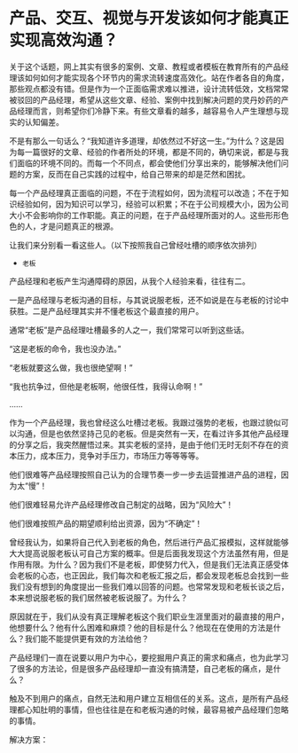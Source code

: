 # 产品、交互、视觉与开发该如何才能真正实现高效沟通？

关于这个话题，网上其实有很多的案例、文章、教程或者模板在教育所有的产品经理该如何如何才能实现各个环节内的需求流转速度高效化。站在作者各自的角度，那些观点都没有错。但是作为一个正面临需求难以推进，设计流转低效，文档常常被驳回的产品经理，希望从这些文章、经验、案例中找到解决问题的灵丹妙药的产品经理而言，则希望你们冷静下来。有些文章看的越多，越容易令人产生理想与现实的认知偏差。

不是有那么一句话么？“我知道许多道理，却依然过不好这一生。”为什么？这是因为每一篇很好的文章、经验的作者所处的环境，都是不同的，确切来说，都是与我们面临的环境不同的。而每一个不同点，都会使他们分享出来的，能够解决他们问题的方案，反而在自己实践的过程中，给自己带来的却是茫然和困扰。

每一个产品经理真正面临的问题，不在于流程如何，因为流程可以改造；不在于知识经验如何，因为知识可以学习，经验可以积累；不在于公司规模大小，因为公司大小不会影响你的工作职能。真正的问题，在于产品经理所面对的人。这些形形色色的人，才是问题真正的根源。

让我们来分别看一看这些人。（以下按照我自己曾经吐槽的顺序依次排列）

* `老板`

产品经理和老板产生沟通障碍的原因，从我个人经验来看，往往有二。

一是产品经理与老板沟通的目标，与其说说服老板，还不如说是在与老板的讨论中获胜。二是产品经理其实并不懂老板这个最直接的用户。

通常“老板”是产品经理吐槽最多的人之一，我们常常可以听到这些话。

“这是老板的命令，我也没办法。”

“老板就要这么做，我也很绝望啊！”

“我也抗争过，但他是老板啊，他很任性，我得认命啊！”

......

作为一个产品经理，我也曾经这么吐槽过老板。我跟过强势的老板，也跟过貌似可以沟通，但是也依然坚持己见的老板。但是突然有一天，在看过许多其他产品经理的分享之后，我突然醒悟过来。其实老板的坚持，是由于他们无时无刻不存在的资本压力，成本压力，竞争对手压力，市场压力等等等等。

他们很难等产品经理按照自己认为的合理节奏一步一步去运营推进产品的进程，因为太“慢”！

他们很难轻易允许产品经理修改自己制定的战略，因为“风险大”！

他们很难按照产品的期望顺利给出资源，因为“不确定”！

曾经我认为，如果将自己代入到老板的角色，然后进行产品汇报模拟，这样就能够大大提高说服老板认可自己方案的概率。但是后面我发现这个方法虽然有用，但是作用有限。为什么？因为我们不是老板，即使努力代入，但是我们无法真正感受体会老板的心态，也正因此，我们每次和老板汇报之后，都会发现老板总会找到一些我们没有想到的角度提出一些我们难以回答的问题。也常常发现和老板长谈之后，本来想说服老板的我们居然被老板说服了。为什么？

原因就在于，我们从没有真正理解老板这个我们职业生涯里面对的最直接的用户，他想要什么？他有什么困难和麻烦？他的目标是什么？他现在在使用的方法是什么？我们能不能提供更有效的方法给他？

产品经理们一直在说要以用户为中心，要挖掘用户真正的需求和痛点，也为此学习了很多的方法论，但是很多产品经理却一直没有搞清楚，自己老板的痛点，是什么？

触及不到用户的痛点，自然无法和用户建立互相信任的关系。这点，是所有产品经理都心知肚明的事情，但也往往是在和老板沟通的时候，最容易被产品经理们忽略的事情。

解决方案：
